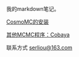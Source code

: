 我的markdown笔记。

[CosmoMC的安装](_posts/2020-3-24-CosmoMC.md)

[其他MCMC程序：Cobaya](_posts/2022-1-8-Cobaya.md)

联系方式 serliou@163.com
